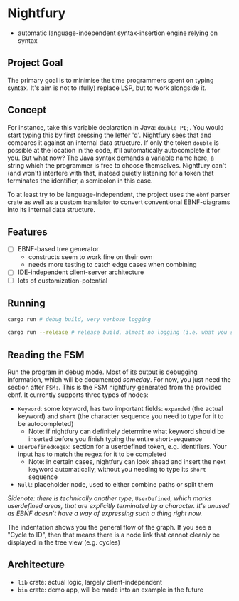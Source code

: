 # Nightfury

- automatic language-independent syntax-insertion engine relying on syntax

## Project Goal

The primary goal is to minimise the time programmers spent on typing syntax. It's aim is not to (fully) replace LSP, but to work alongside it.

## Concept

For instance, take this variable declaration in Java: `double PI;`.
You would start typing this by first pressing the letter 'd'. Nightfury sees that and compares it against an internal data structure. If only the token `double` is possible at the location in the code, it'll automatically autocomplete it for you. But what now? The Java syntax demands a variable name here, a string which the programmer is free to choose themselves. Nightfury can't (and won't) interfere with that, instead quietly listening for a token that terminates the identifier, a semicolon in this case.

To at least try to be language-independent, the project uses the `ebnf` parser crate as well as a custom translator to convert conventional EBNF-diagrams into its internal data structure.

## Features

- [ ] EBNF-based tree generator
  - constructs seem to work fine on their own
  - needs more testing to catch edge cases when combining
- [ ] IDE-independent client-server architecture
- [ ] lots of customization-potential

## Running

```sh
cargo run # debug build, very verbose logging
```

```sh
cargo run --release # release build, almost no logging (i.e. what you should use)
```

## Reading the FSM

Run the program in debug mode. Most of its output is debugging information, which will be documented *someday*. For now, you just need the section after `FSM:`. This is the FSM nightfury generated from the provided ebnf. It currently supports three types of nodes:

- `Keyword`: some keyword, has two important fields: `expanded` (the actual keyword) and `short` (the character sequence you need to type for it to be autocompleted)
  - Note: if nightfury can definitely determine what keyword should be inserted before you finish typing the entire short-sequence
- `UserDefinedRegex`: section for a userdefined token, e.g. identifiers. Your input has to match the regex for it to be completed
  - Note: in certain cases, nightfury can look ahead and insert the next keyword automatically, without you needing to type its `short` sequence
- `Null`: placeholder node, used to either combine paths or split them

*Sidenote: there is technically another type,* `UserDefined`, *which marks userdefined areas, that are explicitly terminated by a character. It's unused as EBNF doesn't have a way of expressing such a thing right now.*

The indentation shows you the general flow of the graph. If you see a "Cycle to ID", then that means there is a node link that cannot cleanly be displayed in the tree view (e.g. cycles)

## Architecture

- `lib` crate: actual logic, largely client-independent
- `bin` crate: demo app, will be made into an example in the future
